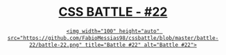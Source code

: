 <a href="https://cssbattle.dev/play/134" target="_blank">
  <div align="center">
    <h1>CSS BATTLE - #22</h1>

    <img width="100" height="auto" src="https://github.com/FabioMessias98/cssbattle/blob/master/battle-22/battle-22.png" title="Battle #22" alt="Battle #22">
  </div>
</a>
